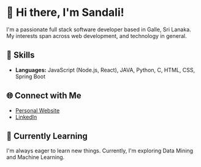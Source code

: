 # 👋 Hi there, I'm Sandali!

I'm a passionate full stack software developer based in Galle, Sri Lanaka. My interests span across web development, and technology in general.

## 🚀 Skills

- **Languages:** JavaScript (Node.js, React), JAVA, Python, C, HTML, CSS, Spring Boot

## 🌐 Connect with Me

- [Personal Website](https://my-portfolio-six-dun-52.vercel.app/)
- [LinkedIn](https://www.linkedin.com/in/sandali-manimendra/)

## 🌱 Currently Learning

I'm always eager to learn new things. Currently, I'm exploring Data Mining and Machine Learning.
